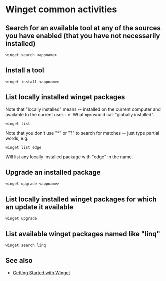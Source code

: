 # Winget common activities

## Search for an available tool at any of the sources you have enabled (that you have not necessarily installed)

    winget search <appname>

## Install a tool

    winget install <appname>

## List locally installed winget packages

Note that "locally installed" means -- installed on the current computer and available to the current user. i.e. What `npm` would call "globally installed".

    winget list

Note that you don't use "*" or "?" to search for matches -- just type partial words, e.g.

    winget list edge

Will list any locally installed package with "edge" in the name.


## Upgrade an installed package

    winget upgrade <appname>

## List locally installed winget packages for which an update it available

    winget upgrade

## List available winget packages named like "linq"

    winget search linq

## See also

- [Getting Started with Winget](getting_started.md)
